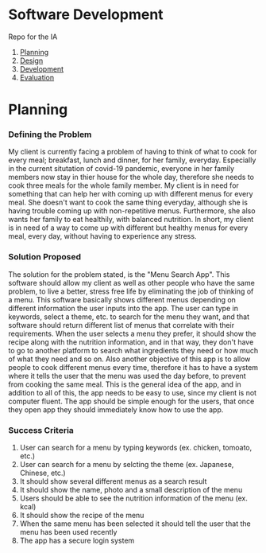 # Software Development 

Repo for the IA

1. [Planning](#Planning)
2. [Design](#Design)
3. [Development](#Development)
4. [Evaluation](#Evaluation)

# Planning 

### Defining the Problem 
My client is currently facing a problem of having to think of what to cook for every meal; breakfast, lunch and dinner, for her family, everyday. Especially in the current situtation of covid-19 pandemic, everyone in her family members now stay in thier house for the whole day, therefore she needs to cook three meals for the whole family member. My client is in need for something that can help her with coming up with different menus for every meal. She doesn't want to cook the same thing everyday, although she is having trouble coming up with non-repetitive menus. Furthermore, she also wants her family to eat healthily, with balanced nutrition. In short, my client is in need of a way to come up with different but healthy menus for every meal, every day, without having to experience any stress.

### Solution Proposed
The solution for the problem stated, is the "Menu Search App". This software should allow my client as well as other people who have the same problem, to live a better, stress free life by eliminating the job of thinking of a menu. This software basically shows different menus depending on different information the user inputs into the app. The user can type in keywords, select a theme, etc. to search for the menu they want, and that software should return different list of menus that correlate with their requirements. When the user selects a menu they prefer, it should show the recipe along with the nutrition information, and in that way, they don't have to go to another platform to search what ingredients they need or how much of what they need and so on. Also another objective of this app is to allow people to cook different menus every time, therefore it has to have a system where it tells the user that the menu was used the day before, to prevent from cooking the same meal. This is the general idea of the app, and in addition to all of this, the app needs to be easy to use, since my client is not computer fluent. The app should be simple enough for the users, that once they open app they should immediately know how to use the app. 

### Success Criteria 

1. User can search for a menu by typing keywords (ex. chicken, tomoato, etc.)
2. User can search for a menu by selcting the theme (ex. Japanese, Chinese, etc.)
3. It should show several different menus as a search result
4. It should show the name, photo and a small description of the menu
6. Users should be able to see the nutrition information of the menu (ex. kcal)
7. It should show the recipe of the menu 
8. When the same menu has been selected it should tell the user that the menu has been used recently
9. The app has a secure login system






